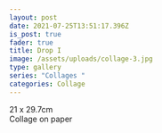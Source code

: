 ```yaml
---
layout: post
date: 2021-07-25T13:51:17.396Z
is_post: true
fader: true
title: Drop I
image: /assets/uploads/collage-3.jpg
type: gallery
series: "Collages "
categories: Collage
---
```

21 x 29.7cm\
Collage on paper